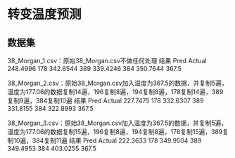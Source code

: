 # 转变温度预测

## 数据集
38_Morgan_1.csv：原始38_Morgan.csv不做任何处理
结果
Pred	Actual
248.4996	178
342.6544	389
339.4246	384
350.7644	367.5


38_Morgan_2.csv：原始38_Morgan.csv加入温度为367.5的数据，并复制5遍，温度为177.06的数据复制14遍，196复制8遍，194复制8遍，178复制14遍，389复制9遍，384复制10遍
结果
Pred	Actual
227.7475	178
332.6307	389
331.8155	384
322.8993	367.5


38_Morgan_3.csv：原始38_Morgan.csv加入温度为367.5的数据，并复制5遍，温度为177.06的数据复制15遍，196复制8遍，194复制8遍，178复制15遍，389复制10遍，384复制11遍
结果
Pred	Actual
222.3633	178
349.9504	389
349.4953	384
403.0255	367.5





